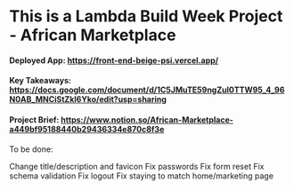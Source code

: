 # This is a Lambda Build Week Project - African Marketplace

#### Deployed App: https://front-end-beige-psi.vercel.app/

#### Key Takeaways: https://docs.google.com/document/d/1C5JMuTE59ngZul0TTW95_4_96N0AB_MNCiStZkl6Yko/edit?usp=sharing

#### Project Brief: https://www.notion.so/African-Marketplace-a449bf95188440b29436334e870c8f3e

To be done: 

Change title/description and favicon 
Fix passwords
Fix form reset 
Fix schema validation 
Fix logout
Fix staying to match home/marketing page


